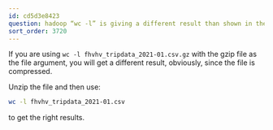 ```yaml
---
id: cd5d3e8423
question: hadoop “wc -l” is giving a different result than shown in the video
sort_order: 3720
---
```


If you are using `wc -l fhvhv_tripdata_2021-01.csv.gz` with the gzip file as the file argument, you will get a different result, obviously, since the file is compressed.

Unzip the file and then use:

```bash
wc -l fhvhv_tripdata_2021-01.csv
```

to get the right results.